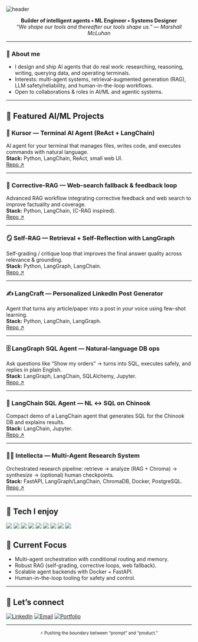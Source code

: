 <!-- Hero -->
![header](https://capsule-render.vercel.app/api?type=waving&color=0:6a11cb,100:2575fc&height=220&text=Bhanu%20Prakash&fontAlign=50&fontSize=48&fontColor=ffffff&desc=I%20build%20intelligent%20agents%20that%20ship.&descAlign=50&descSize=18)

<p align="center">
  <b>Builder of intelligent agents • ML Engineer • Systems Designer</b><br/>
  <i>“We shape our tools and thereafter our tools shape us.” — Marshall McLuhan</i>
</p>

---

### 👋 About me
- I design and ship AI agents that do real work: researching, reasoning, writing, querying data, and operating terminals.
- Interests: multi-agent systems, retrieval-augmented generation (RAG), LLM safety/reliability, and human-in-the-loop workflows.
- Open to collaborations & roles in AI/ML and agentic systems.

---

## 🚀 Featured AI/ML Projects

### 🧭 Kursor — Terminal AI Agent (ReAct + LangChain)
AI agent for your terminal that manages files, writes code, and executes commands with natural language.  
**Stack:** Python, LangChain, ReAct, small web UI.  
[Repo ↗](https://github.com/BhanuPrakash7668/Kursor)

---

### 🧱 Corrective-RAG — Web-search fallback & feedback loop
Advanced RAG workflow integrating corrective feedback and web search to improve factuality and coverage.  
**Stack:** Python, LangChain, (C-RAG inspired).  
[Repo ↗](https://github.com/BhanuPrakash7668/Corrective-RAG)

---

### 🪞 Self-RAG — Retrieval + Self-Reflection with LangGraph
Self-grading / critique loop that improves the final answer quality across relevance & grounding.  
**Stack:** Python, LangGraph, LangChain.  
[Repo ↗](https://github.com/BhanuPrakash7668/Self-Rag)

---

### ✍️ LangCraft — Personalized LinkedIn Post Generator
Agent that turns any article/paper into a post in *your* voice using few-shot learning.  
**Stack:** Python, LangChain, LangGraph.  
[Repo ↗](https://github.com/BhanuPrakash7668/LangCraft)

---

### 🗄️ LangGraph SQL Agent — Natural-language DB ops
Ask questions like “Show my orders” → turns into SQL, executes safely, and replies in plain English.  
**Stack:** LangGraph, LangChain, SQLAlchemy, Jupyter.  
[Repo ↗](https://github.com/BhanuPrakash7668/langgraph-sql-agent)

---

### 🧮 LangChain SQL Agent — NL ↔ SQL on Chinook
Compact demo of a LangChain agent that generates SQL for the Chinook DB and explains results.  
**Stack:** LangChain, Jupyter.  
[Repo ↗](https://github.com/BhanuPrakash7668/langchain-sql-agent)

---

### 🧑‍🔬 Intellecta — Multi-Agent Research System
Orchestrated research pipeline: retrieve → analyze (RAG + Chroma) → synthesize → (optional) human checkpoints.  
**Stack:** FastAPI, LangGraph/LangChain, ChromaDB, Docker, PostgreSQL.  
[Repo ↗](https://github.com/BhanuPrakash7668/Intellecta)

---

## 🧠 Tech I enjoy
<p align="left">
  <img src="https://img.shields.io/badge/Python-3776AB?logo=python&logoColor=white" />
  <img src="https://img.shields.io/badge/LangChain-000000?logo=chainlink&logoColor=white&labelColor=000000" />
  <img src="https://img.shields.io/badge/LangGraph-2b2b2b?label=LangGraph&logo=apachespark&logoColor=white" />
  <img src="https://img.shields.io/badge/FastAPI-009688?logo=fastapi&logoColor=white" />
  <img src="https://img.shields.io/badge/ChromaDB-1e1e1e?logo=database&logoColor=white&labelColor=1e1e1e" />
  <img src="https://img.shields.io/badge/PostgreSQL-4169E1?logo=postgresql&logoColor=white" />
  <img src="https://img.shields.io/badge/Docker-2496ED?logo=docker&logoColor=white" />
  <img src="https://img.shields.io/badge/OpenAI-412991?logo=openai&logoColor=white" />
  <img src="https://img.shields.io/badge/Hugging%20Face-FFD21E?logo=huggingface&logoColor=000" />
</p>



## 🔭 Current Focus
- Multi-agent orchestration with conditional routing and memory.
- Robust RAG (self-grading, corrective loops, web fallback).
- Scalable agent backends with Docker + FastAPI.
- Human-in-the-loop tooling for safety and control.

---

## 🤝 Let’s connect
[![LinkedIn](https://img.shields.io/badge/LinkedIn-0A66C2?logo=linkedin&logoColor=white)](#)
[![Email](https://img.shields.io/badge/Email-181717?logo=gmail&logoColor=white)](mailto:bhanuprakash.l@outkook.com)
[![Portfolio](https://img.shields.io/badge/Website-111111?logo=vercel&logoColor=white)](https://www.bhanuprakashl.me/)

---

<p align="center">
  <sub>⚡ Pushing the boundary between “prompt” and “product.”</sub>
</p>

